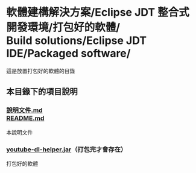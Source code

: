 # 軟體建構解決方案/Eclipse JDT 整合式開發環境/打包好的軟體/<br />Build solutions/Eclipse JDT IDE/Packaged software/
這是放置打包好的軟體的目錄

## 本目錄下的項目說明
### [說明文件.md<br />README.md](README.md)
本說明文件

### [youtube-dl-helper.jar](youtube-dl-helper.jar)（打包完才會存在）
打包好的軟體
